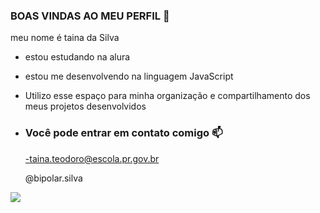 ### BOAS VINDAS AO MEU PERFIL 💝

meu nome é taina da Silva

- estou estudando na alura
- estou me desenvolvendo na linguagem JavaScript
- Utilizo esse espaço para minha organização e compartilhamento dos meus projetos desenvolvidos

- ### Você pode entrar em contato comigo 📫

  -taina.teodoro@escola.pr.gov.br

  @bipolar.silva

![](https://media.tenor.com/dInaJ20AgeIAAAAC/doggo-hi-guys.gif)
